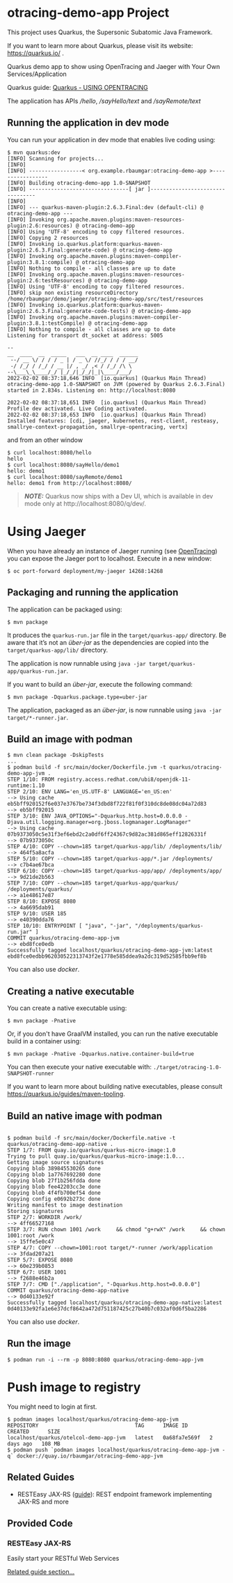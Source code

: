 # otracing-demo-app Project

This project uses Quarkus, the Supersonic Subatomic Java Framework.

If you want to learn more about Quarkus, please visit its website: https://quarkus.io/ .

Quarkus demo app to show using OpenTracing and Jaeger with Your Own Services/Application

Quarkus guide: [Quarkus - USING OPENTRACING](https://quarkus.io/guides/opentracing)

The application has APIs */hello*, */sayHello/text* and */sayRemote/text*

## Running the application in dev mode

You can run your application in dev mode that enables live coding using:

```shell
$ mvn quarkus:dev
[INFO] Scanning for projects...
[INFO] 
[INFO] -----------------< org.example.rbaumgar:otracing-demo-app >-----------------
[INFO] Building otracing-demo-app 1.0-SNAPSHOT
[INFO] --------------------------------[ jar ]---------------------------------
[INFO] 
[INFO] --- quarkus-maven-plugin:2.6.3.Final:dev (default-cli) @ otracing-demo-app ---
[INFO] Invoking org.apache.maven.plugins:maven-resources-plugin:2.6:resources) @ otracing-demo-app
[INFO] Using 'UTF-8' encoding to copy filtered resources.
[INFO] Copying 2 resources
[INFO] Invoking io.quarkus.platform:quarkus-maven-plugin:2.6.3.Final:generate-code) @ otracing-demo-app
[INFO] Invoking org.apache.maven.plugins:maven-compiler-plugin:3.8.1:compile) @ otracing-demo-app
[INFO] Nothing to compile - all classes are up to date
[INFO] Invoking org.apache.maven.plugins:maven-resources-plugin:2.6:testResources) @ otracing-demo-app
[INFO] Using 'UTF-8' encoding to copy filtered resources.
[INFO] skip non existing resourceDirectory /home/rbaumgar/demo/jaeger/otracing-demo-app/src/test/resources
[INFO] Invoking io.quarkus.platform:quarkus-maven-plugin:2.6.3.Final:generate-code-tests) @ otracing-demo-app
[INFO] Invoking org.apache.maven.plugins:maven-compiler-plugin:3.8.1:testCompile) @ otracing-demo-app
[INFO] Nothing to compile - all classes are up to date
Listening for transport dt_socket at address: 5005

--
__  ____  __  _____   ___  __ ____  ______ 
 --/ __ \/ / / / _ | / _ \/ //_/ / / / __/ 
 -/ /_/ / /_/ / __ |/ , _/ ,< / /_/ /\ \   
--\___\_\____/_/ |_/_/|_/_/|_|\____/___/   
2022-02-02 08:37:18,646 INFO  [io.quarkus] (Quarkus Main Thread) otracing-demo-app 1.0-SNAPSHOT on JVM (powered by Quarkus 2.6.3.Final) started in 2.834s. Listening on: http://localhost:8080

2022-02-02 08:37:18,651 INFO  [io.quarkus] (Quarkus Main Thread) Profile dev activated. Live Coding activated.
2022-02-02 08:37:18,653 INFO  [io.quarkus] (Quarkus Main Thread) Installed features: [cdi, jaeger, kubernetes, rest-client, resteasy, smallrye-context-propagation, smallrye-opentracing, vertx]
```

and from an other window

```shell
$ curl localhost:8080/hello
hello
$ curl localhost:8080/sayHello/demo1
hello: demo1
$ curl localhost:8080/sayRemote/demo1
hello: demo1 from http://localhost:8080/
```

> **_NOTE:_**  Quarkus now ships with a Dev UI, which is available in dev mode only at http://localhost:8080/q/dev/.

# Using Jaeger

When you have already an instance of Jaeger running (see [OpenTracing](OpenTracing.md)) you can expose the Jaeger port to localhost.
Execute in a new window:

```shell
$ oc port-forward deployment/my-jaeger 14268:14268
```

## Packaging and running the application

The application can be packaged using:

```shell script
$ mvn package
```

It produces the `quarkus-run.jar` file in the `target/quarkus-app/` directory.
Be aware that it’s not an _über-jar_ as the dependencies are copied into the `target/quarkus-app/lib/` directory.

The application is now runnable using `java -jar target/quarkus-app/quarkus-run.jar`.

If you want to build an _über-jar_, execute the following command:

```shell script
$ mvn package -Dquarkus.package.type=uber-jar
```

The application, packaged as an _über-jar_, is now runnable using `java -jar target/*-runner.jar`.

## Build an image with podman

```shell
$ mvn clean package -DskipTests
...
$ podman build -f src/main/docker/Dockerfile.jvm -t quarkus/otracing-demo-app-jvm .
STEP 1/10: FROM registry.access.redhat.com/ubi8/openjdk-11-runtime:1.10
STEP 2/10: ENV LANG='en_US.UTF-8' LANGUAGE='en_US:en'
--> Using cache eb5bff920152f6e037e3767be734f3dbd8f722f81f0f310dc8de08dc04a72d83
--> eb5bff92015
STEP 3/10: ENV JAVA_OPTIONS="-Dquarkus.http.host=0.0.0.0 -Djava.util.logging.manager=org.jboss.logmanager.LogManager"
--> Using cache 07b9373050c5e31f3ef6ebd2c2a0df6ff24367c9d82ac381d865eff12826331f
--> 07b9373050c
STEP 4/10: COPY --chown=185 target/quarkus-app/lib/ /deployments/lib/
--> 464f5a8acfa
STEP 5/10: COPY --chown=185 target/quarkus-app/*.jar /deployments/
--> c7b4ae67bca
STEP 6/10: COPY --chown=185 target/quarkus-app/app/ /deployments/app/
--> 9d21de2b563
STEP 7/10: COPY --chown=185 target/quarkus-app/quarkus/ /deployments/quarkus/
--> a1e48617e87
STEP 8/10: EXPOSE 8080
--> 4a6695dab91
STEP 9/10: USER 185
--> e40390dda76
STEP 10/10: ENTRYPOINT [ "java", "-jar", "/deployments/quarkus-run.jar" ]
COMMIT quarkus/otracing-demo-app-jvm
--> ebd8fce0edb
Successfully tagged localhost/quarkus/otracing-demo-app-jvm:latest
ebd8fce0edbb962030522313743f2e1778e585ddea9a2dc319d52585fbb9ef8b
```

You can also use *docker*.

## Creating a native executable

You can create a native executable using: 

```shell script
$ mvn package -Pnative
```

Or, if you don't have GraalVM installed, you can run the native executable build in a container using: 

```shell script
$ mvn package -Pnative -Dquarkus.native.container-build=true
```

You can then execute your native executable with: `./target/otracing-1.0-SNAPSHOT-runner`

If you want to learn more about building native executables, please consult https://quarkus.io/guides/maven-tooling.

## Build an native image with podman

```shell

$ podman build -f src/main/docker/Dockerfile.native -t quarkus/otracing-demo-app-native .
STEP 1/7: FROM quay.io/quarkus/quarkus-micro-image:1.0
Trying to pull quay.io/quarkus/quarkus-micro-image:1.0...
Getting image source signatures
Copying blob 389845530265 done  
Copying blob 1a7767692280 done  
Copying blob 27f1b256fdda done  
Copying blob fee42203cc3e done  
Copying blob 4f4fb700ef54 done  
Copying config e0692b273c done  
Writing manifest to image destination
Storing signatures
STEP 2/7: WORKDIR /work/
--> 4ff66527168
STEP 3/7: RUN chown 1001 /work     && chmod "g+rwX" /work     && chown 1001:root /work
--> 15ffe5e0c47
STEP 4/7: COPY --chown=1001:root target/*-runner /work/application
--> 3fdad207a21
STEP 5/7: EXPOSE 8080
--> 60e239b0853
STEP 6/7: USER 1001
--> f2688e46b2a
STEP 7/7: CMD ["./application", "-Dquarkus.http.host=0.0.0.0"]
COMMIT quarkus/otracing-demo-app-native
--> 0d40133e92f
Successfully tagged localhost/quarkus/otracing-demo-app-native:latest
0d40133e92fa1e6e37dcf8642a472d751187425c27b40b7c032af0d6f5ba2286
```

You can also use *docker*.

## Run the image

```shell
$ podman run -i --rm -p 8080:8080 quarkus/otracing-demo-app-jvm
```

# Push image to registry

You might need to login at first.

```shell
$ podman images localhost/quarkus/otracing-demo-app-jvm
REPOSITORY                               TAG      IMAGE ID       CREATED      SIZE
localhost/quarkus/otelcol-demo-app-jvm   latest   0a68fa7e569f   2 days ago   108 MB
$ podman push `podman images localhost/quarkus/otracing-demo-app-jvm -q` docker://quay.io/rbaumgar/otracing-demo-app-jvm
```

## Related Guides

- RESTEasy JAX-RS ([guide](https://quarkus.io/guides/rest-json)): REST endpoint framework implementing JAX-RS and more

## Provided Code

### RESTEasy JAX-RS

Easily start your RESTful Web Services

[Related guide section...](https://quarkus.io/guides/getting-started#the-jax-rs-resources)

